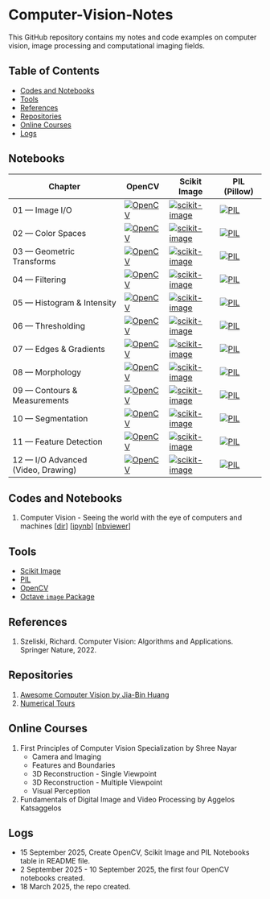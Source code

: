 # Computer-Vision-Notes
This GitHub repository contains my notes and code examples on computer vision, image processing and computational imaging fields.

<!--- 
[![Google Group](https://img.shields.io/badge/-Google%20Group-lightgrey.svg)](https://groups.google.com/forum/#!forum/python-machine-learning-reader-discussion-board)
--->

## Table of Contents
- [Codes and Notebooks](#codes-and-notebooks)
- [Tools](#tools)
- [References](#references)
- [Repositories](#repositories)
- [Online Courses](#online-courses)
- [Logs](#logs)


## Notebooks

| Chapter | OpenCV | Scikit Image | PIL (Pillow) |
|---------|--------|--------------|--------------|
| 01 — Image I/O | [![OpenCV](https://img.shields.io/badge/OpenCV-blue?logo=opencv&logoColor=white)](https://github.com/<user>/<repo>/blob/main/notebooks/opencv/01_image_io.ipynb) | [![scikit-image](https://img.shields.io/badge/scikit--image-orange?logo=scikitlearn&logoColor=white)](https://github.com/<user>/<repo>/blob/main/notebooks/skimage/01_image_io.ipynb) | [![PIL](https://img.shields.io/badge/PIL-lightgrey?logo=python&logoColor=white)](https://github.com/<user>/<repo>/blob/main/notebooks/pil/01_image_io.ipynb) |
| 02 — Color Spaces | [![OpenCV](https://img.shields.io/badge/OpenCV-blue?logo=opencv&logoColor=white)](https://github.com/<user>/<repo>/blob/main/notebooks/opencv/02_color_spaces.ipynb) | [![scikit-image](https://img.shields.io/badge/scikit--image-orange?logo=scikitlearn&logoColor=white)](https://github.com/<user>/<repo>/blob/main/notebooks/skimage/02_color_spaces.ipynb) | [![PIL](https://img.shields.io/badge/PIL-lightgrey?logo=python&logoColor=white)](https://github.com/<user>/<repo>/blob/main/notebooks/pil/02_color_spaces.ipynb) |
| 03 — Geometric Transforms | [![OpenCV](https://img.shields.io/badge/OpenCV-blue?logo=opencv&logoColor=white)](https://github.com/<user>/<repo>/blob/main/notebooks/opencv/03_geometric_transforms.ipynb) | [![scikit-image](https://img.shields.io/badge/scikit--image-orange?logo=scikitlearn&logoColor=white)](https://github.com/<user>/<repo>/blob/main/notebooks/skimage/03_geometric_transforms.ipynb) | [![PIL](https://img.shields.io/badge/PIL-lightgrey?logo=python&logoColor=white)](https://github.com/<user>/<repo>/blob/main/notebooks/pil/03_geometric_transforms.ipynb) |
| 04 — Filtering | [![OpenCV](https://img.shields.io/badge/OpenCV-blue?logo=opencv&logoColor=white)](https://github.com/<user>/<repo>/blob/main/notebooks/opencv/04_filtering.ipynb) | [![scikit-image](https://img.shields.io/badge/scikit--image-orange?logo=scikitlearn&logoColor=white)](https://github.com/<user>/<repo>/blob/main/notebooks/skimage/04_filtering.ipynb) | [![PIL](https://img.shields.io/badge/PIL-lightgrey?logo=python&logoColor=white)](https://github.com/<user>/<repo>/blob/main/notebooks/pil/04_filtering.ipynb) |
| 05 — Histogram & Intensity | [![OpenCV](https://img.shields.io/badge/OpenCV-blue?logo=opencv&logoColor=white)](https://github.com/<user>/<repo>/blob/main/notebooks/opencv/05_histograms_intensity.ipynb) | [![scikit-image](https://img.shields.io/badge/scikit--image-orange?logo=scikitlearn&logoColor=white)](https://github.com/<user>/<repo>/blob/main/notebooks/skimage/05_histograms_intensity.ipynb) | [![PIL](https://img.shields.io/badge/PIL-lightgrey?logo=python&logoColor=white)](https://github.com/<user>/<repo>/blob/main/notebooks/pil/05_histograms_intensity.ipynb) |
| 06 — Thresholding | [![OpenCV](https://img.shields.io/badge/OpenCV-blue?logo=opencv&logoColor=white)](https://github.com/<user>/<repo>/blob/main/notebooks/opencv/06_thresholding.ipynb) | [![scikit-image](https://img.shields.io/badge/scikit--image-orange?logo=scikitlearn&logoColor=white)](https://github.com/<user>/<repo>/blob/main/notebooks/skimage/06_thresholding.ipynb) | [![PIL](https://img.shields.io/badge/PIL-lightgrey?logo=python&logoColor=white)](https://github.com/<user>/<repo>/blob/main/notebooks/pil/06_thresholding.ipynb) |
| 07 — Edges & Gradients | [![OpenCV](https://img.shields.io/badge/OpenCV-blue?logo=opencv&logoColor=white)](https://github.com/<user>/<repo>/blob/main/notebooks/opencv/07_edges_gradients.ipynb) | [![scikit-image](https://img.shields.io/badge/scikit--image-orange?logo=scikitlearn&logoColor=white)](https://github.com/<user>/<repo>/blob/main/notebooks/skimage/07_edges_gradients.ipynb) | [![PIL](https://img.shields.io/badge/PIL-lightgrey?logo=python&logoColor=white)](https://github.com/<user>/<repo>/blob/main/notebooks/pil/07_edges_gradients.ipynb) |
| 08 — Morphology | [![OpenCV](https://img.shields.io/badge/OpenCV-blue?logo=opencv&logoColor=white)](https://github.com/<user>/<repo>/blob/main/notebooks/opencv/08_morphology.ipynb) | [![scikit-image](https://img.shields.io/badge/scikit--image-orange?logo=scikitlearn&logoColor=white)](https://github.com/<user>/<repo>/blob/main/notebooks/skimage/08_morphology.ipynb) | [![PIL](https://img.shields.io/badge/PIL-lightgrey?logo=python&logoColor=white)](https://github.com/<user>/<repo>/blob/main/notebooks/pil/08_morphology.ipynb) |
| 09 — Contours & Measurements | [![OpenCV](https://img.shields.io/badge/OpenCV-blue?logo=opencv&logoColor=white)](https://github.com/<user>/<repo>/blob/main/notebooks/opencv/09_contours_measurements.ipynb) | [![scikit-image](https://img.shields.io/badge/scikit--image-orange?logo=scikitlearn&logoColor=white)](https://github.com/<user>/<repo>/blob/main/notebooks/skimage/09_contours_measurements.ipynb) | [![PIL](https://img.shields.io/badge/PIL-lightgrey?logo=python&logoColor=white)](https://github.com/<user>/<repo>/blob/main/notebooks/pil/09_contours_measurements.ipynb) |
| 10 — Segmentation | [![OpenCV](https://img.shields.io/badge/OpenCV-blue?logo=opencv&logoColor=white)](https://github.com/<user>/<repo>/blob/main/notebooks/opencv/10_segmentation.ipynb) | [![scikit-image](https://img.shields.io/badge/scikit--image-orange?logo=scikitlearn&logoColor=white)](https://github.com/<user>/<repo>/blob/main/notebooks/skimage/10_segmentation.ipynb) | [![PIL](https://img.shields.io/badge/PIL-lightgrey?logo=python&logoColor=white)](https://github.com/<user>/<repo>/blob/main/notebooks/pil/10_segmentation.ipynb) |
| 11 — Feature Detection | [![OpenCV](https://img.shields.io/badge/OpenCV-blue?logo=opencv&logoColor=white)](https://github.com/<user>/<repo>/blob/main/notebooks/opencv/11_features.ipynb) | [![scikit-image](https://img.shields.io/badge/scikit--image-orange?logo=scikitlearn&logoColor=white)](https://github.com/<user>/<repo>/blob/main/notebooks/skimage/11_features.ipynb) | [![PIL](https://img.shields.io/badge/PIL-lightgrey?logo=python&logoColor=white)](https://github.com/<user>/<repo>/blob/main/notebooks/pil/11_features.ipynb) |
| 12 — I/O Advanced (Video, Drawing) | [![OpenCV](https://img.shields.io/badge/OpenCV-blue?logo=opencv&logoColor=white)](https://github.com/<user>/<repo>/blob/main/notebooks/opencv/12_io_advanced_video_drawing.ipynb) | [![scikit-image](https://img.shields.io/badge/scikit--image-orange?logo=scikitlearn&logoColor=white)](https://github.com/<user>/<repo>/blob/main/notebooks/skimage/12_io_advanced_video_drawing.ipynb) | [![PIL](https://img.shields.io/badge/PIL-lightgrey?logo=python&logoColor=white)](https://github.com/<user>/<repo>/blob/main/notebooks/pil/12_io_advanced_video_drawing.ipynb) |


<!---
- Excerpts from the [Foreword](./docs/foreword_ro.pdf) and [Preface](./docs/preface_sr.pdf)
- [Instructions for setting up Python and the Jupiter Notebook](./code/ch01/README.md)  

<br>
--->

<!--- 1. Computer Vision - Seeing the world with the eye of computers and machines [[dir](./code/ch01)] [[ipynb](./code/ch01/ch01.ipynb)] [[nbviewer](http://nbviewer.ipython.org/github/rasbt/python-machine-learning-book/blob/master/code/ch01/ch01.ipynb)] --->

## Codes and Notebooks
1. Computer Vision - Seeing the world with the eye of computers and machines [[dir](./code/ch01)] [[ipynb](./code/ch01/ch01.ipynb)] [[nbviewer](http://nbviewer.ipython.org/github/rasbt/python-machine-learning-book/blob/master/code/ch01/ch01.ipynb)]
<!--- 2. Computer Vision - Seeing the world with the eye of computers and machines [[dir](./code/ch01)] [[ipynb](./code/ch01/ch01.ipynb)] [[nbviewer](http://nbviewer.ipython.org/github/rasbt/python-machine-learning-book/blob/master/code/ch01/ch01.ipynb)]
3. Computer Vision - Seeing the world with the eye of computers and machines [[dir](./code/ch01)] [[ipynb](./code/ch01/ch01.ipynb)] [[nbviewer](http://nbviewer.ipython.org/github/rasbt/python-machine-learning-book/blob/master/code/ch01/ch01.ipynb)]
4. Computer Vision - Seeing the world with the eye of computers and machines [[dir](./code/ch01)] [[ipynb](./code/ch01/ch01.ipynb)] [[nbviewer](http://nbviewer.ipython.org/github/rasbt/python-machine-learning-book/blob/master/code/ch01/ch01.ipynb)]
--->
<!---
#### Equation Reference

<a href="https://github.com/rasbt/python-machine-learning-book/tree/master/docs/equations"><img src="images/equation-ref-logo.png" width="200" height="200" /></a>

[[PDF](./docs/equations/pymle-equations.pdf)] [[TEX](./docs/equations/pymle-equations.tex)]

#### Slides for Teaching

A big thanks to [Dmitriy Dligach](dmitriydligach) for sharing his slides from his machine learning course that is currently offered at [Loyola University Chicago](http://www.luc.edu/cs/). 

- [https://github.com/dmitriydligach/PyMLSlides](https://github.com/dmitriydligach/PyMLSlides)
- 
--->
## Tools
- [Scikit Image](https://scikit-image.org/)
- [PIL](https://pillow.readthedocs.io/en/stable/)
- [OpenCV](https://docs.opencv.org/4.x/index.html)
- [Octave `image` Package](https://octave.sourceforge.io/image/overview.html)
<!---
#### Additional Math and NumPy Resources

Some readers were asking about Math and NumPy primers, since they were not included due to length limitations. However, I recently put together such resources for another book, but I made these *chapters* freely available online in hope that they also serve as helpful background material for this book:


- Algebra Basics [[PDF](https://sebastianraschka.com/pdf/books/dlb/appendix_b_algebra.pdf)] [[EPUB](https://sebastianraschka.com/pdf/books/dlb/appendix_b_algebra.epub)]

- A Calculus and Differentiation Primer [[PDF](https://sebastianraschka.com/pdf/books/dlb/appendix_d_calculus.pdf)] [[EPUB](https://sebastianraschka.com/pdf/books/dlb/appendix_d_calculus.epub)]

- Introduction to NumPy [[PDF](https://sebastianraschka.com/pdf/books/dlb/appendix_f_numpy-intro.pdf)] [[EPUB](https://sebastianraschka.com/pdf/books/dlb/appendix_f_numpy-intro.epub)] [[Code Notebook](https://github.com/rasbt/deep-learning-book/blob/master/code/appendix_f_numpy-intro/appendix_f_numpy-intro.ipynb)]

---
--->

<!---
#### Citing this Book

You are very welcome to re-use the code snippets or other contents from this book
in scientific publications and other works;
in this case, I would appreciate citations to the original source:

**BibTeX**:

```
@Book{raschka2015python,
 author = {Raschka, Sebastian},
 title = {Python Machine Learning},
 publisher = {Packt Publishing},
 year = {2015},
 address = {Birmingham, UK},
 isbn = {1783555130}
 }
```
--->

<!---
### [Feedback & Reviews](./docs/feedback.md)

#### [Short review snippets](./docs/feedback.md)

[![](./images/pymle_amzn.png)](https://www.amazon.com/Python-Machine-Learning-Sebastian-Raschka/dp/1783555130/ref=sr_1_1?ie=UTF8&qid=1472342570&sr=8-1&keywords=sebastian+raschka)

---
> *Sebastian Raschka’s new book, Python Machine Learning, has just been released. I got a chance to read a review copy and it’s just as I expected - really great! It’s well organized, super easy to follow, and it not only offers a good foundation for smart, non-experts, practitioners will get some ideas and learn new tricks here as well.*  
– Lon Riesberg at [Data Elixir](http://dataelixir.com/issues/55#start)

> *Superb job! Thus far, for me it seems to have hit the right balance of theory and practice…math and code!*   
– [Brian Thomas](http://sebastianraschka.com/blog/2015/writing-pymle.html#comment-2295668894)

> *I've read (virtually) every Machine Learning title based around Scikit-learn and this is hands-down the best one out there.*    
– [Jason Wolosonovich](https://www.linkedin.com/pulse/python-machine-learning-sebastian-raschka-review-jason-wolosonovich?trk=prof-post)

> *The best book I've seen to come out of PACKT Publishing. This is a very well written introduction to machine learning with Python. As others have noted, a perfect mixture of theory and application.*    
– [Josh D.](https://www.amazon.com/gp/customer-reviews/R27WB1GWTNGIR2/ref=cm_cr_getr_d_rvw_ttl?ie=UTF8&ASIN=1783555130)

> *A book with a blend of qualities that is hard to come by: combines the needed mathematics to control the theory with the applied coding in Python. Also great to see it doesn't waste paper in giving a primer on Python as many other books do just to appeal to the greater audience. You can tell it's been written by knowledgeable writers and not just DIY geeks.*    
– [Amazon Customer](https://www.amazon.com/gp/customer-reviews/RZWY4TF66Z6V0/ref=cm_cr_getr_d_rvw_ttl?ie=UTF8&ASIN=1783555130)

> *Sebastian Raschka created an amazing machine learning tutorial which combines theory with practice. The book explains machine learning from a theoretical perspective and has tons of coded examples to show how you would actually use the machine learning technique. It can be read by a beginner or advanced programmer.*
- William P. Ross, [7 Must Read Python Books](http://williampross.com/7-must-read-python-books/)

#### Longer reviews

If you need help to decide whether this book is for you, check out some of the "longer" reviews linked below. (If you wrote a review, please let me know, and I'd be happy to add it to the list).

- [Python Machine Learning Review](http://www.bcs.org/content/conWebDoc/55586) by Patrick Hill at the Chartered Institute for IT
- [Book Review: Python Machine Learning by Sebastian Raschka](http://whatpixel.com/python-machine-learning-book-review/) by Alex Turner at WhatPixel

---

## Links

- ebook and paperback at [Amazon.com](http://www.amazon.com/Python-Machine-Learning-Sebastian-Raschka/dp/1783555130/ref=sr_1_2?ie=UTF8&qid=1437754343&sr=8-2&keywords=python+machine+learning+essentials), [Amazon.co.uk](http://www.amazon.co.uk/Python-Machine-Learning-Sebastian-Raschka/dp/1783555130), [Amazon.de](http://www.amazon.de/s/ref=nb_sb_noss_2?__mk_de_DE=ÅMÅŽÕÑ&url=search-alias%3Daps&field-keywords=python+machine+learning)
- [ebook and paperback](https://www.packtpub.com/big-data-and-business-intelligence/python-machine-learning) from Packt (the publisher)
- at other book stores: [Google Books](https://books.google.com/books?id=GOVOCwAAQBAJ&source=gbs_slider_cls_metadata_7_mylibrary), [O'Reilly](http://shop.oreilly.com/product/9781783555130.do), [Safari](https://www.safaribooksonline.com/library/view/python-machine-learning/9781783555130/), [Barnes & Noble](http://www.barnesandnoble.com/w/python-machine-learning-essentials-sebastian-raschka/1121999969?ean=9781783555130), [Apple iBooks](https://itunes.apple.com/us/book/python-machine-learning/id1028207310?mt=11), ...
- social platforms: [Goodreads](https://www.goodreads.com/book/show/25545994-python-machine-learning)

#### Translations

- [Italian translation](https://www.amazon.it/learning-Costruire-algoritmi-generare-conoscenza/dp/8850333978/) via "Apogeo"
- [German translation](https://www.amazon.de/Machine-Learning-Python-mitp-Professional/dp/3958454224/) via "mitp Verlag"
- [Japanese translation](http://www.amazon.co.jp/gp/product/4844380605/) via "Impress Top Gear"
- [Chinese translation (traditional Chinese)](https://taiwan.kinokuniya.com/bw/9789864341405)
- [Chinese translation (simple Chinese)](https://book.douban.com/subject/27000110/)
- [Korean translation](http://www.kyobobook.co.kr/product/detailViewKor.laf?mallGb=KOR&ejkGb=KOR&barcode=9791187497035) via "Kyobo"
- [Polish translation](https://www.amazon.de/Python-Uczenie-maszynowe-Sebastian-Raschka/dp/8328336138/ref=sr_1_11?ie=UTF8&qid=1513601461&sr=8-11&keywords=sebastian+raschka) via "Helion"

---
--->


## References
1. Szeliski, Richard. Computer Vision: Algorithms and Applications. Springer Nature, 2022.

<!--- BONUS NOTEBOOKS

### Bonus Notebooks (not in the book)

- Logistic Regression Implementation [[dir](./code/bonus)] [[ipynb](./code/bonus/logistic_regression.ipynb)] [[nbviewer](http://nbviewer.ipython.org/github/rasbt/python-machine-learning-book/blob/master/code/bonus/logistic_regression.ipynb)]
- A Basic Pipeline and Grid Search Setup [[dir](./code/bonus)] [[ipynb](./code/bonus/svm_iris_pipeline_and_gridsearch.ipynb)] [[nbviewer](http://nbviewer.ipython.org/github/rasbt/python-machine-learning-book/blob/master/code/bonus/svm_iris_pipeline_and_gridsearch.ipynb)]
- An Extended Nested Cross-Validation Example [[dir](./code/bonus)] [[ipynb](./code/bonus/nested_cross_validation.ipynb)] [[nbviewer](http://nbviewer.ipython.org/github/rasbt/python-machine-learning-book/blob/master/code/bonus/nested_cross_validation.ipynb)]
- A Simple Barebones Flask Webapp Template [[view directory](./code/bonus/flask_webapp_ex01)][[download as zip-file](https://github.com/rasbt/python-machine-learning-book/raw/master/code/bonus/flask_webapp_ex01/flask_webapp_ex01.zip)]
- Reading handwritten digits from MNIST into NumPy arrays [[GitHub ipynb](./code/bonus/reading_mnist.ipynb)] [[nbviewer](http://nbviewer.ipython.org/github/rasbt/python-machine-learning-book/blob/master/code/bonus/reading_mnist.ipynb)]
- Scikit-learn Model Persistence using JSON [[GitHub ipynb](./code/bonus/scikit-model-to-json.ipynb)] [[nbviewer](http://nbviewer.ipython.org/github/rasbt/python-machine-learning-book/blob/master/code/bonus/scikit-model-to-json.ipynb)]
- Multinomial logistic regression / softmax regression [[GitHub ipynb](./code/bonus/softmax-regression.ipynb)] [[nbviewer](http://nbviewer.ipython.org/github/rasbt/python-machine-learning-book/blob/master/code/bonus/softmax-regression.ipynb)]

<hr>
--->

<!--- RELATED CONTENT
**Related Content**

- [Model evaluation, model selection, and algorithm selection in machine learning - Part I](http://sebastianraschka.com/blog/2016/model-evaluation-selection-part1.html)
- [Model evaluation, model selection, and algorithm selection in machine learning - Part II](http://sebastianraschka.com/blog/2016/model-evaluation-selection-part2.html)
- [Model evaluation, model selection, and algorithm selection in machine learning - Part III](http://sebastianraschka.com/blog/2016/model-evaluation-selection-part3.html)
--->


<!---
**Note**

I have set up a separate library, [`mlxtend`](http://rasbt.github.io/mlxtend/), containing additional implementations of machine learning (and general "data science") algorithms. I also added implementations from this book (for example, the decision region plot, the artificial neural network, and sequential feature selection algorithms) with additional functionality.

[![](./images/mlxtend_logo.png)](http://rasbt.github.io/mlxtend/)
--->


## Repositories
1. [Awesome Computer Vision by Jia-Bin Huang](https://github.com/jbhuang0604/awesome-computer-vision?tab=readme-ov-file)
2. [Numerical Tours](https://mathematical-tours.github.io/maths-ia-course/)

## Online Courses
1. First Principles of Computer Vision Specialization by Shree Nayar
   - Camera and Imaging
   - Features and Boundaries
   - 3D Reconstruction - Single Viewpoint
   - 3D Reconstruction - Multiple Viewpoint
   - Visual Perception
2. Fundamentals of Digital Image and Video Processing by Aggelos Katsaggelos 




<!--- EXAMPLES
## Examples and Applications by Readers

Once again, I have to say (big!) THANKS for all the nice feedback about the book. I've received many emails from readers, who
put the concepts and examples from this book out into the real world and make good use of them in their projects. In this section, I am
starting to gather some of these great applications, and I'd be more than happy to add your project to this list -- just shoot me a quick mail!

- [40 scripts on Optical Character Recognition](https://github.com/rrlyman/PythonMachineLearingExamples) by [Richard Lyman](https://github.com/rrlyman)
- [Code experiments](https://github.com/jeremyn/python-machine-learning-book) by [Jeremy Nation](https://github.com/jeremyn)
- [What I Learned Implementing a Classifier from Scratch in Python](http://www.jeannicholashould.com) by [Jean-Nicholas Hould](http://www.jeannicholashould.com)

--->

<!--- FAQ
## FAQ

### General Questions

- [What are machine learning and data science?](./faq/datascience-ml.md)
- [Why do you and other people sometimes implement machine learning algorithms from scratch?](./faq/implementing-from-scratch.md)
- [What learning path/discipline in data science I should focus on?](./faq/data-science-career.md)
- [At what point should one start contributing to open source?](./faq/open-source.md)
- [How important do you think having a mentor is to the learning process?](./faq/mentor.md)
- [Where are the best online communities centered around data science/machine learning or python?](./faq/ml-python-communities.md)
- [How would you explain machine learning to a software engineer?](./faq/ml-to-a-programmer.md)
- [How would your curriculum for a machine learning beginner look like?](./faq/ml-curriculum.md)
- [What is the Definition of Data Science?](./faq/definition_data-science.md)
- [How do Data Scientists perform model selection? Is it different from Kaggle?](./faq/model-selection-in-datascience.md)

### Questions about the Machine Learning Field

- [How are Artificial Intelligence and Machine Learning related?](./faq/ai-and-ml.md)
- [What are some real-world examples of applications of machine learning in the field?](./faq/ml-examples.md)
- [What are the different fields of study in data mining?](./faq/datamining-overview.md)
- [What are differences in research nature between the two fields: machine learning & data mining?](./faq/datamining-vs-ml.md)
- [How do I know if the problem is solvable through machine learning?](./faq/ml-solvable.md)
- [What are the origins of machine learning?](./faq/ml-origins.md)
- [How was classification, as a learning machine, developed?](./faq/classifier-history.md)
- [Which machine learning algorithms can be considered as among the best?](./faq/best-ml-algo.md)
- [What are the broad categories of classifiers?](./faq/classifier-categories.md)
- [What is the difference between a classifier and a model?](./faq/difference_classifier_model.md)
- [What is the difference between a parametric learning algorithm and a nonparametric learning algorithm?](./faq/parametric_vs_nonparametric.md)
- [What is the difference between a cost function and a loss function in machine learning?](./faq/cost-vs-loss.md)

### Questions about ML Concepts and Statistics

##### Cost Functions and Optimization

- [Fitting a model via closed-form equations vs. Gradient Descent vs Stochastic Gradient Descent vs Mini-Batch Learning -- what is the difference?](./faq/closed-form-vs-gd.md)
- [How do you derive the Gradient Descent rule for Linear Regression and Adaline?](./faq/linear-gradient-derivative.md)

##### Regression Analysis

- [What is the difference between Pearson R and Simple Linear Regression?](./faq/pearson-r-vs-linear-regr.md)

##### Tree models

- [How does the random forest model work? How is it different from bagging and boosting in ensemble models?](./faq/bagging-boosting-rf.md)
- [What are the disadvantages of using classic decision tree algorithm for a large dataset?](./faq/decision-tree-disadvantages.md)
- [Why are implementations of decision tree algorithms usually binary, and what are the advantages of the different impurity metrics?](./faq/decision-tree-binary.md)
- [Why are we growing decision trees via entropy instead of the classification error?](./faq/decisiontree-error-vs-entropy.md)
- [When can a random forest perform terribly?](./faq/random-forest-perform-terribly.md)

##### Model evaluation

- [What is overfitting?](./faq/overfitting.md)
- [How can I avoid overfitting?](./faq/avoid-overfitting.md)
- [Is it always better to have the largest possible number of folds when performing cross validation?](./faq/number-of-kfolds.md)
- [When training an SVM classifier, is it better to have a large or small number of support vectors?](./faq/num-support-vectors.md)
- [How do I evaluate a model?](./faq/evaluate-a-model.md)
- [What is the best validation metric for multi-class classification?](./faq/multiclass-metric.md)
- [What factors should I consider when choosing a predictive model technique?](./faq/choosing-technique.md)
- [What are the best toy datasets to help visualize and understand classifier behavior?](./faq/clf-behavior-data.md)
- [How do I select SVM kernels?](./faq/select_svm_kernels.md)
- [Interlude: Comparing and Computing Performance Metrics in Cross-Validation -- Imbalanced Class Problems and 3 Different Ways to Compute the F1 Score](./faq/computing-the-f1-score.md)

##### Logistic Regression

- [What is Softmax regression and how is it related to Logistic regression?](./faq/softmax_regression.md)
- [Why is logistic regression considered a linear model?](./faq/logistic_regression_linear.md)
- [What is the probabilistic interpretation of regularized logistic regression?](./faq/probablistic-logistic-regression.md)
- [Does regularization in logistic regression always results in better fit and better generalization?](./faq/regularized-logistic-regression-performance.md)
- [What is the major difference between naive Bayes and logistic regression?](./faq/naive-bayes-vs-logistic-regression.md)
- [What exactly is the "softmax and the multinomial logistic loss" in the context of machine learning?](./faq/softmax.md)
- [What is the relation between Logistic Regression and Neural Networks and when to use which?](./faq/logisticregr-neuralnet.md)
- [Logistic Regression: Why sigmoid function?](./faq/logistic-why-sigmoid.md)
- [Is there an analytical solution to Logistic Regression similar to the Normal Equation for Linear Regression?](./faq/logistic-analytical.md)


##### Neural Networks and Deep Learning

- [What is the difference between deep learning and usual machine learning?](./faq/difference-deep-and-normal-learning.md)
- [Can you give a visual explanation for the back propagation algorithm for neural networks?](./faq/visual-backpropagation.md)
- [Why did it take so long for deep networks to be invented?](./faq/inventing-deeplearning.md)
- [What are some good books/papers for learning deep learning?](./faq/deep-learning-resources.md)
- [Why are there so many deep learning libraries?](./faq/many-deeplearning-libs.md)
- [Why do some people hate neural networks/deep learning?](./faq/deeplearning-criticism.md)
- [How can I know if Deep Learning works better for a specific problem than SVM or random forest?](./faq/deeplearn-vs-svm-randomforest.md)
- [What is wrong when my neural network's error increases?](./faq/neuralnet-error.md)
- [How do I debug an artificial neural network algorithm?](./faq/nnet-debugging-checklist.md)
- [What is the difference between a Perceptron, Adaline, and neural network model?](./faq/diff-perceptron-adaline-neuralnet.md)
- [What is the basic idea behind the dropout technique?](./faq/dropout.md)


##### Other Algorithms for Supervised Learning

- [Why is Nearest Neighbor a Lazy Algorithm?](./faq/lazy-knn.md)

##### Unsupervised Learning

- [What are some of the issues with clustering?](./faq/issues-with-clustering.md)

##### Semi-Supervised Learning

- [What are the advantages of semi-supervised learning over supervised and unsupervised learning?](./faq/semi-vs-supervised.md)

##### Ensemble Methods

- [Is Combining Classifiers with Stacking Better than Selecting the Best One?](./faq/logistic-boosting.md)

##### Preprocessing, Feature Selection and Extraction

- [Why do we need to re-use training parameters to transform test data?](./faq/scale-training-test.md)
- [What are the different dimensionality reduction methods in machine learning?](./faq/dimensionality-reduction.md)
- [What is the difference between LDA and PCA for dimensionality reduction?](./faq/lda-vs-pca.md)
- [When should I apply data normalization/standardization?](./faq/when-to-standardize.md)
- [Does mean centering or feature scaling affect a Principal Component Analysis?](./faq/pca-scaling.md)
- [How do you attack a machine learning problem with a large number of features?](./faq/large-num-features.md)
- [What are some common approaches for dealing with missing data?](./faq/missing-data.md)
- [What is the difference between filter, wrapper, and embedded methods for feature selection?](./faq/feature_sele_categories.md)
- [Should data preparation/pre-processing step be considered one part of feature engineering? Why or why not?](./faq/dataprep-vs-dataengin.md)
- [Is a bag of words feature representation for text classification considered as a sparse matrix?](./faq/bag-of-words-sparsity.md)

##### Naive Bayes

- [Why is the Naive Bayes Classifier naive?](./faq/naive-naive-bayes.md)
- [What is the decision boundary for Naive Bayes?](./faq/naive-bayes-boundary.md)
- [Can I use Naive Bayes classifiers for mixed variable types?](./faq/naive-bayes-vartypes.md)
- [Is it possible to mix different variable types in Naive Bayes, for example, binary and continues features?](./naive-bayes-vartypes.md)

##### Other

- [What is Euclidean distance in terms of machine learning?](./faq/euclidean-distance.md)
- [When should one use median, as opposed to the mean or average?](./faq/median-vs-mean.md)

##### Programming Languages and Libraries for Data Science and Machine Learning

- [Is R used extensively today in data science?](./faq/r-in-datascience.md)
- [What is the main difference between TensorFlow and scikit-learn?](./faq/tensorflow-vs-scikitlearn.md)

<br>


### Questions about the Book

- [Can I use paragraphs and images from the book in presentations or my blog?](./faq/copyright.md)
- [How is this different from other machine learning books?](./faq/different.md)
- [Which version of Python was used in the code examples?](./faq/py2py3.md)
- [Which technologies and libraries are being used?](./faq/technologies.md)
- [Which book version/format would you recommend?](./faq/version.md)
- [Why did you choose Python for machine learning?](./faq/why-python.md)
- [Why do you use so many leading and trailing underscores in the code examples?](./faq/underscore-convention.md)
- [What is the purpose of the `return self` idioms in your code examples?](./faq/return_self_idiom.md)
- [Are there any prerequisites and recommended pre-readings?](./faq/prerequisites.md)
- [How can I apply SVM to categorical data?](./faq/svm_for_categorical.md)

--->

<!--- CONTACT
## Contact

I am happy to answer questions! Just write me an [email](mailto:mail@sebastianraschka.com)
or consider asking the question on the [Google Groups Email List](https://groups.google.com/forum/#!forum/python-machine-learning-book).

If you are interested in keeping in touch, I have quite a lively twitter stream ([@rasbt](https://twitter.com/rasbt)) all about data science and machine learning. I also maintain a [blog](http://sebastianraschka.com/articles.html) where I post all of the things I am particularly excited about.
--->

## Logs 
- 15 September 2025, Create OpenCV, Scikit Image and PIL Notebooks table in README file.
- 2 September 2025 - 10 September 2025, the first four OpenCV notebooks created.
- 18 March 2025, the repo created.

<!--- - 18 March, Create News section.  --->


<!--- Zero to Mastery Machine Learning Directory
# Zero to Mastery Machine Learning
[![Binder](https://mybinder.org/badge_logo.svg)](https://mybinder.org/v2/gh/mrdbourke/zero-to-mastery-ml/master)
[![Colab](https://colab.research.google.com/assets/colab-badge.svg)](https://colab.research.google.com/github/mrdbourke/zero-to-mastery-ml/blob/master)

Welcome! This repository contains all of the code, notebooks, images and other materials related to the [Zero to Mastery Machine Learning Course on Udemy](https://dbourke.link/mlcourse) and [zerotomastery.io](https://dbourke.link/ZTMmlcourse).

## Quick links

* 🎥 Watch the [first 10 hours of the course on YouTube](https://youtu.be/r67SfaiYaDI).
* 📚 Read the materials of the course in a [beautiful online book](https://dev.mrdbourke.com/zero-to-mastery-ml/).
* 🤔 Found something wrong with the code? Leave an [issue](https://github.com/mrdbourke/zero-to-mastery-ml/issues).
* ❓ Got a question? [Post a discussion](https://github.com/mrdbourke/zero-to-mastery-ml/discussions) (see the [question template](https://github.com/mrdbourke/zero-to-mastery-ml/discussions/48)). 

## Updates

* **30 October 2024** - Add course book version of [Milestone Project 2: Bulldozer Price Regression](https://dev.mrdbourke.com/zero-to-mastery-ml/end-to-end-bluebook-bulldozer-price-regression-v2/) (updated for 2025 onwards)
* **12 September 2024** - Working on updating the materials for 2025, see progress in [#105](https://github.com/mrdbourke/zero-to-mastery-ml/discussions/105)
* **12 October 2023** - Created an online book version of the course materials, see: https://dev.mrdbourke.com/zero-to-mastery-ml/ 

## Contents

The following contents are listed in suggested chronological order.

But feel free to mix in match in anyway you feel fit.

> **Note:** All of the datasets we use in the course are available in the [`data/`](https://github.com/mrdbourke/zero-to-mastery-ml/tree/master/data) folder.

| **Section** | **Resource** | **Description** |
|-----|-----|-----| 
| 00 | [A 6 step framework for approaching machine learning projects](https://dev.mrdbourke.com/zero-to-mastery-ml/a-6-step-framework-for-approaching-machine-learning-projects/) | A guideline for different kinds of machine learning projects and how to break them down into smaller steps. |
| 01 | [Introduction to NumPy](https://dev.mrdbourke.com/zero-to-mastery-ml/introduction-to-numpy/) | NumPy stands for Numerical Python. It's one of the most used Python libraries for numerical processing (which is what much of data science and machine learning is). | 
| 02 | [Introduction to pandas](https://dev.mrdbourke.com/zero-to-mastery-ml/introduction-to-pandas/) | pandas is a Python library for manipulating and analysing data. You can imagine pandas as a programmatic form of an Excel spreadsheet. |
| 03 | [Introduction to Matplotlib](https://dev.mrdbourke.com/zero-to-mastery-ml/introduction-to-matplotlib/) | Matplotlib helps to visualize data. You can create plots and graphs programmatically based on various data sources. |
| 04 | [Introduction to Scikit-Learn](https://dev.mrdbourke.com/zero-to-mastery-ml/introduction-to-scikit-learn/) | Scikit-Learn or sklearn is full of data processing techniques as well as pre-built machine learning algorithms for many different tasks. |
| 05 | [Milestone Project 1: End-to-end Heart Disease Classification](https://dev.mrdbourke.com/zero-to-mastery-ml/end-to-end-heart-disease-classification/) | Here we'll put together everything we've gone through in the previous sections to create a machine learning model that is capable of classifying if someone has heart disease or not based on their health characteristics. We'll start with a raw dataset and work through performing an exploratory data analysis (EDA) on it before trying out several different machine learning models to see which performs best. | 
| 06 | [Milestone Project 2: End-to-end Bulldozer Price Prediction](https://dev.mrdbourke.com/zero-to-mastery-ml/end-to-end-bluebook-bulldozer-price-regression-v2/) | In this project we'll work with an open-source dataset of bulldozer sales information. We'll use this data to build a machine learning model capable of predicting the sales price of a bulldozer based on several input parameters such as size and brand. Since this dataset isn't perfect, we'll work through several data preprocessing steps before building a model. And since we'll be working towards predicting a number (price of bulldozers), this project is known as regression project. | 
| 07 | [Milestone Project 3: Introduction to TensorFlow/Keras and Deep Learning](https://dev.mrdbourke.com/zero-to-mastery-ml/end-to-end-dog-vision-v2/) | TensorFlow/Keras are deep learning frameworks written in Python. Originally created by Google and are now open-source. These frameworks allow you to build and train neural networks, one of the most powerful kinds of machine learning models. In this section we'll learn about deep learning and TensorFlow/Keras by building Dog Vision 🐶👁️, a neural network to identify dog breeds in images. |
| 08 | [Communicating your work](https://dev.mrdbourke.com/zero-to-mastery-ml/communicating-your-work/) | One of the most important parts of machine learning and any software project is communicating what you've found/done. This module takes the learnings from the previous sections and gives tips and tricks on how you can communicate your work to others. |

## What this course focuses on

1. Create a framework for working through problems ([6 step machine learning modelling framework](https://github.com/mrdbourke/zero-to-mastery-ml/blob/master/section-1-getting-ready-for-machine-learning/a-6-step-framework-for-approaching-machine-learning-projects.md))
2. Find tools to fit the framework
3. Targeted practice = use tools and framework steps to work on end-to-end machine learning modelling projects 

## How this course is structured 

* Section 1 - Getting your mind and computer ready for machine learning (concepts, computer setup)
* Section 2 - Tools for machine learning and data science (pandas, NumPy, Matplotlib, Scikit-Learn)
* Section 3 - End-to-end structured data projects (classification and regression)
* Section 4 - Neural networks, deep learning and transfer learning with TensorFlow 2.0
* Section 5 - Communicating and sharing your work

## Student notes

Some students have taken and shared extensive notes on this course, see them below.

If you'd like to submit yours, leave a pull request.

1. Chester's notes - https://github.com/chesterheng/machinelearning-datascience
2. Sophia's notes - https://www.rockyourcode.com/tags/udemy-complete-machine-learning-and-data-science-zero-to-mastery/

-->
